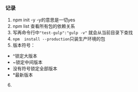 ### 记录
1. npm init -y -y的意思是一切yes
2. npm  list  查看所有包的依赖关系
3. 写再命令行中`"test-gulp":"gulp -v"`  就会从当前目录下查找
4. `npm  install --production`只装生产环境的包
5. 版本符号：
  - ^锁定大版本
  - ~锁定中间版本
  - 没有符号锁定全部版本
  - *最新版本
6.
